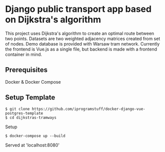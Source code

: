 # Django public transport app based on Dijkstra's algorithm

This project uses Dijkstra's algorithm to create an optimal route between two points. Datasets are two weighted adjacency matrices created from set of nodes.
Demo database is provided with Warsaw tram network.
Currently the frontend is Vue.js as a single file, but backend is made with a frontend container in mind.


## Prerequisites
Docker & Docker Compose

## Setup Template

```
$ git clone https://github.com/iprogramstuff/docker-django-vue-postgres-template
$ cd dijkstras-tramways
```

Setup
```
$ docker-compose up --build
```

Served at 'localhost:8080'
